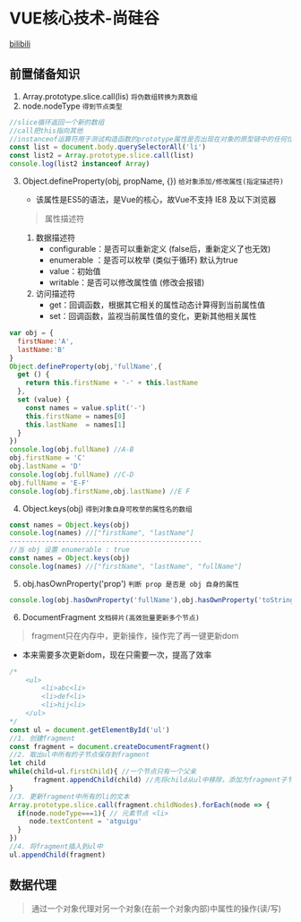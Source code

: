 # VUE核心技术-尚硅谷

[bilibili](https://www.bilibili.com/video/av49099807/?p=45)

## 前置储备知识

1. Array.prototype.slice.call(lis)   `将伪数组转换为真数组 `
2. node.nodeType   `得到节点类型 `

```javascript
//slice循环返回一个新的数组
//call把this指向其他
//instanceof运算符用于测试构造函数的prototype属性是否出现在对象的原型链中的任何位置[MDN]
const list = document.body.querySelectorAll('li')
const list2 = Array.prototype.slice.call(list)
console.log(list2 instanceof Array)
```

3. Object.defineProperty(obj, propName, {})   `给对象添加/修改属性(指定描述符) `

   * 该属性是ES5的语法，是Vue的核心，故Vue不支持 IE8 及以下浏览器 

   > 属性描述符

   1. 数据描述符
      * configurable：是否可以重新定义  (false后，重新定义了也无效)
      * enumerable ：是否可以枚举  (类似于循环) 默认为true
      * value：初始值 
      * writable：是否可以修改属性值  (修改会报错)
   2. 访问描述符
      * get：回调函数，根据其它相关的属性动态计算得到当前属性值
      * set：回调函数，监视当前属性值的变化，更新其他相关属性

```javascript
var obj = {
  firstName:'A',
  lastName:'B'
}
Object.defineProperty(obj,'fullName',{
  get () {
    return this.firstName + '-' + this.lastName
  },
  set (value) {
    const names = value.split('-')
    this.firstName = names[0]
    this.lastName  = names[1]
  }
})
console.log(obj.fullName) //A-B
obj.firstName = 'C'
obj.lastName = 'D'
console.log(obj.fullName) //C-D
obj.fullName = 'E-F'
console.log(obj.firstName,obj.lastName) //E F
```

4. Object.keys(obj)  `得到对象自身可枚举的属性名的数组` 

```javascript
const names = Object.keys(obj)
console.log(names) //["firstName", "lastName"]
------------------------------------------------
//当 obj 设置 enumerable : true 
const names = Object.keys(obj)
console.log(names) //["firstName", "lastName", "fullName"]
```

5. obj.hasOwnProperty('prop')  `判断 prop 是否是 obj 自身的属性 `

```javascript
console.log(obj.hasOwnProperty('fullName'),obj.hasOwnProperty('toString')) //true false
```

6. DocumentFragment  `文档碎片(高效批量更新多个节点) `

> fragment只在内存中，更新操作，操作完了再一键更新dom

* 本来需要多次更新dom，现在只需要一次，提高了效率

```javascript
/*
	<ul>
		<li>abc<li>
		<li>def<li>
		<li>hij<li>
	</ul>
*/
const ul = document.getElementById('ul')
//1. 创建fragment
const fragment = document.createDocumentFragment()
//2. 取出ul中所有的子节点保存到fragment
let child
while(child=ul.firstChild){ //一个节点只有一个父亲
      fragment.appendChild(child) //先将child从ul中移除，添加为fragment子节点
}
//3. 更新fragment中所有的li的文本
Array.prototype.slice.call(fragment.childNodes).forEach(node => {
  if(node.nodeType===1){ // 元素节点 <li>
     node.textContent = 'atguigu'
  }
})
//4. 将fragment插入到ul中
ul.appendChild(fragment)
```

## 数据代理

> 通过一个对象代理对另一个对象(在前一个对象内部)中属性的操作(读/写) 

